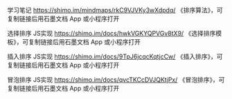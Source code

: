 学习笔记
https://shimo.im/mindmaps/rkC9VJVKy3wXdpdq/ 《排序算法》，可复制链接后用石墨文档 App 或小程序打开

选择排序 JS实现
https://shimo.im/docs/hwkVGKYQPVGv8tX9/ 《选择排序模板》，可复制链接后用石墨文档 App 或小程序打开

插入排序 JS实现
https://shimo.im/docs/9TpJ6jcqcKqtjcCw/ 《插入排序》，可复制链接后用石墨文档 App 或小程序打开

冒泡排序 JS实现
https://shimo.im/docs/qvcTKCcDVJQKtjPx/ 《冒泡排序》，可复制链接后用石墨文档 App 或小程序打开